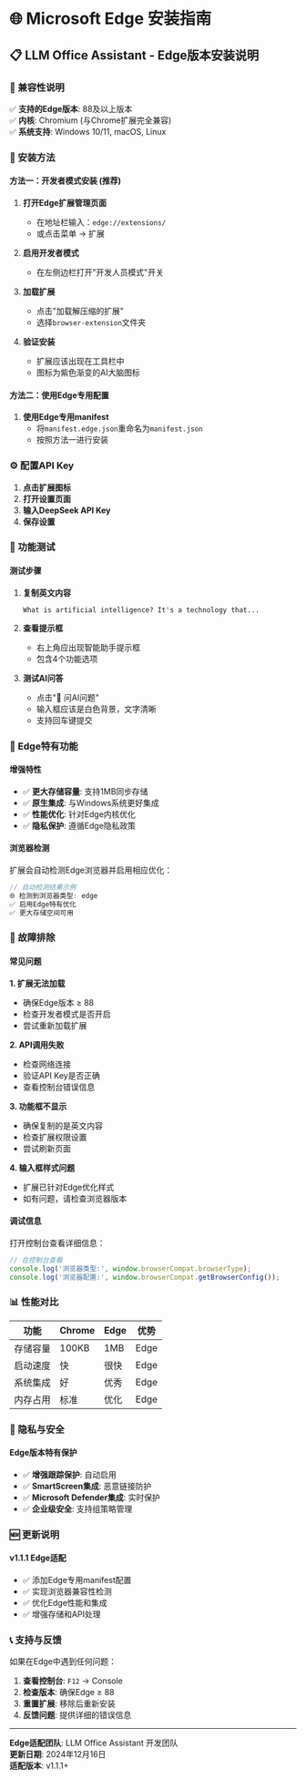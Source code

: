# 🌐 Microsoft Edge 安装指南

## 📋 LLM Office Assistant - Edge版本安装说明

### 🎯 兼容性说明

✅ **支持的Edge版本**: 88及以上版本  
✅ **内核**: Chromium (与Chrome扩展完全兼容)  
✅ **系统支持**: Windows 10/11, macOS, Linux  

### 🚀 安装方法

#### 方法一：开发者模式安装 (推荐)

1. **打开Edge扩展管理页面**
   - 在地址栏输入：`edge://extensions/`
   - 或点击菜单 → 扩展

2. **启用开发者模式**
   - 在左侧边栏打开"开发人员模式"开关

3. **加载扩展**
   - 点击"加载解压缩的扩展"
   - 选择`browser-extension`文件夹

4. **验证安装**
   - 扩展应该出现在工具栏中
   - 图标为紫色渐变的AI大脑图标

#### 方法二：使用Edge专用配置

1. **使用Edge专用manifest**
   - 将`manifest.edge.json`重命名为`manifest.json`
   - 按照方法一进行安装

### ⚙️ 配置API Key

1. **点击扩展图标**
2. **打开设置页面**
3. **输入DeepSeek API Key**
4. **保存设置**

### 🧪 功能测试

#### 测试步骤
1. **复制英文内容**
   ```
   What is artificial intelligence? It's a technology that...
   ```

2. **查看提示框**
   - 右上角应出现智能助手提示框
   - 包含4个功能选项

3. **测试AI问答**
   - 点击"🧠 问AI问题"
   - 输入框应该是白色背景，文字清晰
   - 支持回车键提交

### 🎨 Edge特有功能

#### 增强特性
- ✅ **更大存储容量**: 支持1MB同步存储
- ✅ **原生集成**: 与Windows系统更好集成
- ✅ **性能优化**: 针对Edge内核优化
- ✅ **隐私保护**: 遵循Edge隐私政策

#### 浏览器检测
扩展会自动检测Edge浏览器并启用相应优化：
```javascript
// 自动检测结果示例
🌐 检测到浏览器类型: edge
✅ 启用Edge特有优化
✅ 更大存储空间可用
```

### 🔧 故障排除

#### 常见问题

**1. 扩展无法加载**
- 确保Edge版本 ≥ 88
- 检查开发者模式是否开启
- 尝试重新加载扩展

**2. API调用失败**
- 检查网络连接
- 验证API Key是否正确
- 查看控制台错误信息

**3. 功能框不显示**
- 确保复制的是英文内容
- 检查扩展权限设置
- 尝试刷新页面

**4. 输入框样式问题**
- 扩展已针对Edge优化样式
- 如有问题，请检查浏览器版本

#### 调试信息
打开控制台查看详细信息：
```javascript
// 在控制台查看
console.log('浏览器类型:', window.browserCompat.browserType);
console.log('浏览器配置:', window.browserCompat.getBrowserConfig());
```

### 📊 性能对比

| 功能 | Chrome | Edge | 优势 |
|------|--------|------|------|
| 存储容量 | 100KB | 1MB | Edge |
| 启动速度 | 快 | 很快 | Edge |
| 系统集成 | 好 | 优秀 | Edge |
| 内存占用 | 标准 | 优化 | Edge |

### 🔐 隐私与安全

#### Edge版本特有保护
- ✅ **增强跟踪保护**: 自动启用
- ✅ **SmartScreen集成**: 恶意链接防护
- ✅ **Microsoft Defender集成**: 实时保护
- ✅ **企业级安全**: 支持组策略管理

### 🆕 更新说明

#### v1.1.1 Edge适配
- ✅ 添加Edge专用manifest配置
- ✅ 实现浏览器兼容性检测
- ✅ 优化Edge性能和集成
- ✅ 增强存储和API处理

### 📞 支持与反馈

如果在Edge中遇到任何问题：

1. **查看控制台**: `F12` → Console
2. **检查版本**: 确保Edge ≥ 88
3. **重置扩展**: 移除后重新安装
4. **反馈问题**: 提供详细的错误信息

---

**Edge适配团队**: LLM Office Assistant 开发团队  
**更新日期**: 2024年12月16日  
**适配版本**: v1.1.1+ 